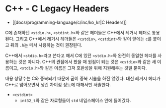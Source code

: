 
# C++ - C Legacy Headers

* [[docs/programming-language/c/inc/ko_kr|C Headers]]

C에 존재하던 `<stdio.h>`, `<stdint.h>`와 같은 헤더들은 C++에서 레거시 헤더로 통용된다. 그리고 C++에서 레거시 헤더들은 `<cstdio>`, `<cstdint>`와 같이 앞에는 `c`를 붙이고 뒤의 `.h`는 떼서 사용하는 것이 권장된다.

C++에서 `<stdio.h>`라고 쓴다고 해서 C에 있던 `<stdio.h>`와 완전히 동일한 헤더를 사용하는 것은 아니다. C++의 관점에서 봤을 때 원점이 되는 것은 `<cstdio>`와 같은 새 이름이고, `<stdio.h>`와 같은 이름은 그저 호환성을 위해 지원해주는 것일 뿐이다.

내용 상당수는 C와 중복되기 때문에 굳이 중복 서술을 하진 않겠다. 대신 레거시 헤더가 C++로 넘어오면서 생긴 차이점 정도에 대해서만 서술한다.

* `<cstdint>`
  * `int32_t`와 같은 자료형들이 `std` 네임스페이스 안에 들어갔다.

